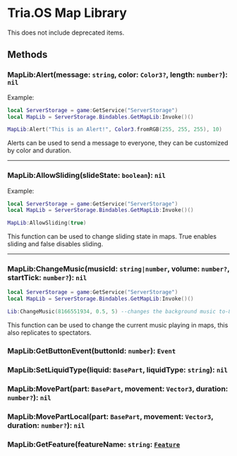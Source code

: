 # Tria.OS Map Library

This does not include deprecated items.

## Methods
### MapLib:Alert(message: `string`, color: `Color3?`, length: `number?`): `nil`

Example:
```lua
local ServerStorage = game:GetService("ServerStorage")
local MapLib = ServerStorage.Bindables.GetMapLib:Invoke()()

MapLib:Alert("This is an Alert!", Color3.fromRGB(255, 255, 255), 10)
```
Alerts can be used to send a message to everyone, they can be customized by color and duration.

-----------------------------------------------------

### MapLib:AllowSliding(slideState: `boolean`): `nil`

Example:
```lua
local ServerStorage = game:GetService("ServerStorage")
local MapLib = ServerStorage.Bindables.GetMapLib:Invoke()()

MapLib:AllowSliding(true)
```
This function can be used to change sliding state in maps. True enables sliding and false disables sliding.

-----------------------------------------------------

### MapLib:ChangeMusic(musicId: `string|number`, volume: `number?`, startTick: `number?`): `nil`

```lua
local ServerStorage = game:GetService("ServerStorage")
local MapLib = ServerStorage.Bindables.GetMapLib:Invoke()()

Lib:ChangeMusic(8166551934, 0.5, 5) --changes the background music to-8166551934 and plays it with the volume of 0.5 and the starttime of 5
```
This function can be used to change the current music playing in maps, this also replicates to spectators.











### MapLib:GetButtonEvent(buttonId: `number`): `Event`

### MapLib:SetLiquidType(liquid: `BasePart`, liquidType: `string`): `nil`

### MapLib:MovePart(part: `BasePart`, movement: `Vector3`, duration: `number?`): `nil`

### MapLib:MovePartLocal(part: `BasePart`, movement: `Vector3`, duration: `number?`): `nil`

### MapLib:GetFeature(featureName: `string`: [`Feature`](FeatureLib.md)
